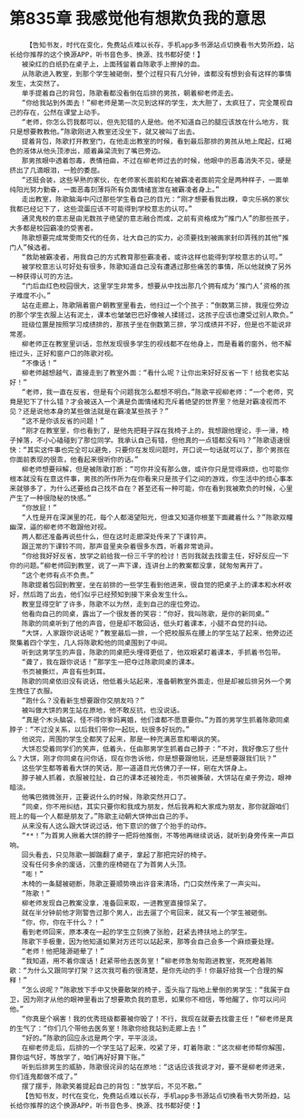 # 第835章 我感觉他有想欺负我的意思
        【告知书友，时代在变化，免费站点难以长存，手机app多书源站点切换看书大势所趋，站长给你推荐的这个换源APP，听书音色多、换源、找书都好使！】
       被染红的白纸扔在桌子上，上面残留着自陈歌手上擦掉的血。
       从陈歌进入教室，到那个学生被砸倒，整个过程只有几分钟，谁都没有想到会有这样的事情发生，太突然了。
       单手提着自己的背包，陈歌看都没看倒在后排的男孩，朝着柳老师走去。
       “你给我站到外面去！”柳老师是第一次见到这样的学生，太大胆了，太疯狂了，完全蔑视自己的存在，公然在课堂上动手。
       “老师，你怎么罚我都可以，但先犯错的人是他。他不知道自己的腿应该放在什么地方，我只是想要教教他。”陈歌刚进入教室还没坐下，就又被叫了出去。
       提着背包，陈歌打开教室门，在他走出教室的时候，看到最后那排的男孩从地上爬起，红褐色的液体从他头顶渗出，顺着鼻梁流到了嘴巴旁边。
       那男孩眼中透着怨毒，表情扭曲，不过在柳老师过去的时候，他眼中的恶毒消失不见，硬是挤出了几滴眼泪，一脸的委屈。
       “还挺会装，这些早熟的家伙，在老师家长面前和在被霸凌者面前完全是两种样子，一面单纯阳光努力勤奋，一面恶毒刻薄将所有负面情绪宣泄在被霸凌者身上。”
       走出教室，陈歌脑海中闪过那些学生看自己的目光：“刚才想要看我出糗，幸灾乐祸的家伙我都已经记下了，这些混蛋应该不可能得到学校意志的认可。”
       通灵鬼校的意志是由无数孩子绝望的意志融合而成，之前有资格成为“推门人”的那些孩子，大多都是校园霸凌的受害者。
       陈歌想要完成常雯雨交代的任务，壮大自己的实力，必须要找到被画家封印弄残的其他“推门人”候选者。
       “救助被霸凌者，用我自己的方式教育那些霸凌者，或许这样也能得到学校意志的认可。”
       被学校意志认可好处有很多，陈歌知道自己没有遭遇过那些痛苦的事情，所以他就换了另外一种获得认可的方法。
       “门后血红色校园很大，这里学生非常多，想要从中找出那几个拥有成为‘推门人’资格的孩子难度不小。”
       站在走廊上，陈歌隔着窗户朝教室里看去，他扫过一个个孩子：“倒数第三排，我座位旁边的那个学生衣服上沾有泥土，课本也皱皱巴巴好像被人揉搓过，这孩子应该也遭受过别人欺负。”
       班级位置是按照学习成绩排的，那孩子坐在倒数第三排，学习成绩并不好，但是也不能说非常差。
       柳老师正在教室里训话，忽然发现很多学生的视线都不在他身上，而是看着的窗外，他不解扭过头，正好和窗户口的陈歌对视。
       “不像话！”
       柳老师越想越气，直接走到了教室外面：“看什么呢？让你出来好好反省一下！给我老实站好！”
       “老师，我一直在反省，但是有个问题我怎么都想不明白。”陈歌平视柳老师：“一个老师，究竟是犯下了什么错？才会被送入一个满是负面情绪和充斥着绝望的世界里？他是对霸凌视而不见？还是说他本身的某些做法就是在霸凌某些孩子？”
       “这不是你该反省的问题！”
       “刚才在教室里，你也看到了，是他先把鞋子踩在我椅子上的，我想跟他理论，手一滑，椅子掉落，不小心磕碰到了那位同学。我承认自己有错，但他真的一点错都没有吗？”陈歌语速很快：“其实这件事也完全可以避免，只要你在发现问题时，开口说一句话就可以了，那个男孩在你面前表现的很乖，他看起来很听你的话。”
       柳老师想要辩解，但是被陈歌打断：“可你并没有那么做，或许你只是觉得麻烦，也可能你根本就没有在意这件事，男孩的所作所为在你看来只是孩子们之间的游戏，你生活中的烦心事本来就够多了，为什么还要给自己找不自在？甚至还有一种可能，你在看到我被欺负的时候，心里产生了一种很隐秘的快感。”
       “你放屁！”
       “人性是开在深渊里的花，每个人都渴望阳光，但谁又知道你根茎下面藏着什么？”陈歌双瞳幽深，逼的柳老师不敢跟他对视。
       两人都还准备再说些什么，但在这时走廊深处传来了下课铃声。
       跟正常的下课铃不同，那声音里夹杂着很多东西，听着非常诡异。
       “你给我好好反省，放学之前给我一份三千字的检讨！否则我就去找雷主任，好好反应一下你的问题。”柳老师回到教室，说了一声下课，连讲台上的教案都没拿，就匆匆离开了。
       “这个老师有点不负责。”
       陈歌提着包回到教室，坐在前排的一些学生看到他进来，很自觉的把桌子上的课本和水杯收好，然后跑了出去，他们似乎已经预知到接下来会发生什么。
       教室显得空旷了许多，陈歌不以为然，走到自己的座位旁边。
       他看向自己的同桌，露出了一个很友善的笑容：“你好，我叫陈歌，是你的新同桌。”
       陈歌的同桌听到了他的声音，但是却不敢回话，低头盯着课本，小腿不自觉的抖动。
       “大饼，人家跟你说话呢？”教室最后一排，一个把校服系在腰上的学生站了起来，他旁边还聚集着四个学生，几人将陈歌和他的同桌围到了中间。
       听到这男学生的声音，陈歌的同桌把头埋得更低了，他双眼紧盯着课本，手抓着书包带。
       “聋了，我在跟你说话！”那学生一把夺过陈歌同桌的课本。
       书页被撕烂，声音有些刺耳。
       陈歌的同桌依旧没有说话，他低着头站起来，准备朝教室外面走，但是却被后排另外一个男生拽住了衣服。
       “跑什么？没看新生想要跟你交朋友吗？”
       被叫做大饼的男生站在原地，他不敢反抗，也没说话。
       “真是个木头脑袋，怪不得你爹妈离婚，他们谁都不愿意要你。”为首的男学生抓着陈歌同桌脖子：“不过没关系，以后我们带你一起玩，玩很多好玩的。”
       他说完，周围的学生全都笑了起来，那是一种充满恶意和嘲讽的笑。
       大饼忍受着同学们的笑声，低着头，任由那男学生抓着自己脖子：“不对，我好像忘了些什么？大饼，刚才你同桌在问你话，现在你告诉他，你是想要跟他玩，还是想要跟我们玩？”
       这些学生都等着看大饼的笑话，那一道道目光仿佛刀子一样，剜在大饼身上。
       脖子被人抓着，衣服被拉扯，自己的课本还被抢走，书页被撕破，大饼站在桌子旁边，眼神暗淡。
       他嘴巴微微张开，正要说什么的时候，陈歌突然开口了。
       “同桌，你不用纠结，其实只要你和我成为朋友，然后我再和大家成为朋友，那你就跟咱们班上的每一个人都是朋友了。”陈歌主动朝大饼伸出自己的手。
       从来没有人这么跟大饼说过话，他下意识的做了个抬手的动作。
       “**！”为首男人揪着大饼的脖子一把将他推倒，不等他再继续说话，就听到身旁传来一声巨响。
       回头看去，只见陈歌一脚踹翻了桌子，拿起了那把完好的椅子。
       没有任何多余的废话，沉重的座椅砸在了为首男人头顶。
       “嘭！”
       木椅的一条腿被砸断，陈歌正要顺势唤出许音来清场，门口突然传来了一声尖叫。
       “陈歌！”
       柳老师发现自己教案没拿，准备回来取，一进教室直接惊呆了。
       就在半分钟前他才刚警告过那个男人，出去遛了个弯回来，就又有一个学生被砸倒。
       “你，你，你在干什么？！”
       看到老师回来，原本凑在一起的学生立刻换了张脸，赶紧去搀扶地上的学生。
       陈歌下手极重，因为他知道如果对方还可以站起来，那等会自己会多一个麻烦要处理。
       “老师！他把隆源砸晕了！”
       “我知道，用不着你废话！赶紧带他去医务室！”柳老师急匆匆跑进教室，死死瞪着陈歌：“为什么又跟同学打架？这次我可看的很清楚，是你先动的手！你最好给我一个合理的解释！”
       “怎么说呢？”陈歌放下手中又快要散架的椅子，歪头指了指地上晕倒的男学生：“我属于自卫，因为刚才从他的眼神里看出了想要欺负我的意思，如果你不相信，等他醒了，你可以问问他。”
       “你真是个祸害！我的优秀班级都要被你毁了！不行，我现在就要去找雷主任！”柳老师是真的生气了：“你们几个带他去医务室！陈歌你给我站到走廊上去！”
       “好的。”陈歌的回应永远是两个字，平平淡淡。
       在柳老师走后，后排的一个学生站了起来，咬紧了牙，盯着陈歌：“这次柳老师帮你解围，算你运气好，等放学了，咱们再好好算下账。”
       听到后排男生的威胁，陈歌很诧异的站在原地：“这话应该我说才对，要不是柳老师进来，你们连鬼都做不成了。”
       摆了摆手，陈歌笑着提起自己的背包：“放学后，不见不散。”
       【告知书友，时代在变化，免费站点难以长存，手机app多书源站点切换看书大势所趋，站长给你推荐的这个换源APP，听书音色多、换源、找书都好使！】